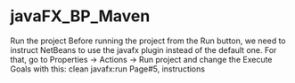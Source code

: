 # javaFX_BP_Maven

Run the project
Before running the project from the Run button, we need to instruct NetBeans to use the javafx
plugin instead of the default one. For that, go to Properties -> Actions -> Run project and
change the Execute Goals with this:
clean javafx:run
Page#5, instructions